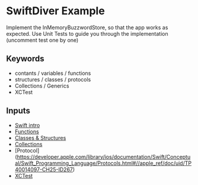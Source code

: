 # SwiftDiver Example

Implement the InMemoryBuzzwordStore, so that the app works as expected. Use Unit Tests to guide you through the implementation (uncomment test one by one)

## Keywords
- contants / variables / functions
- structures / classes / protocols
- Collections / Generics
- XCTest

## Inputs
- [Swift intro](https://developer.apple.com/library/ios/documentation/Swift/Conceptual/Swift_Programming_Language/GuidedTour.html#//apple_ref/doc/uid/TP40014097-CH2-ID1)
- [Functions](https://developer.apple.com/library/ios/documentation/Swift/Conceptual/Swift_Programming_Language/Functions.html#//apple_ref/doc/uid/TP40014097-CH10-ID158)
- [Classes & Structures](https://developer.apple.com/library/ios/documentation/Swift/Conceptual/Swift_Programming_Language/ClassesAndStructures.html#//apple_ref/doc/uid/TP40014097-CH13-ID82)
- [Collections](https://developer.apple.com/library/ios/documentation/Swift/Conceptual/Swift_Programming_Language/CollectionTypes.html#//apple_ref/doc/uid/TP40014097-CH8-ID105)
- [Protocol] (https://developer.apple.com/library/ios/documentation/Swift/Conceptual/Swift_Programming_Language/Protocols.html#//apple_ref/doc/uid/TP40014097-CH25-ID267)
- [XCTest](http://code.tutsplus.com/tutorials/advances-in-testing-with-xcode-7-and-swift-2--cms-24469)


